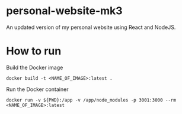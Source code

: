 # personal-website-mk3
An updated version of my personal website using React and NodeJS.

# How to run

Build the Docker image

```shell
docker build -t <NAME_OF_IMAGE>:latest .
```

Run the Docker container

```shell
docker run -v ${PWD}:/app -v /app/node_modules -p 3001:3000 --rm <NAME_OF_IMAGE>:latest
```
